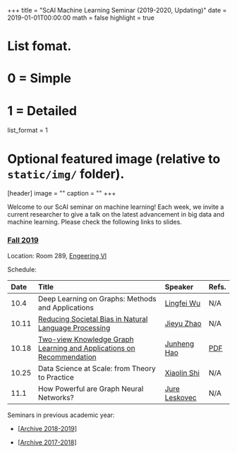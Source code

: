 +++
title = "ScAI Machine Learning Seminar (2019-2020, Updating)"
date = 2019-01-01T00:00:00
math = false
highlight = true

# List fomat.
#   0 = Simple
#   1 = Detailed
list_format = 1

# Optional featured image (relative to `static/img/` folder).
[header]
image = ""
caption = ""
+++

Welcome to our ScAI seminar on machine learning! Each week, we invite a current researcher to give a talk on the latest advancement in big data and machine learning. Please check the following links to slides.

### [Fall 2019](https://scai.cs.ucla.edu/?page_id=373)

Location: Room 289, [Engeering VI](https://goo.gl/maps/UajRgvm2TRR2)

Schedule:

|  Date |                        Title                        |               Speaker              |  Refs. |
|:------|:----------------------------------------------------|:-----------------------------------|:-------|
| 10.4 | Deep Learning on Graphs: Methods and Applications  | [Lingfei Wu](https://sites.google.com/a/email.wm.edu/teddy-lfwu/) | N/A |
| 10.11| [Reducing Societal Bias in Natural Language Processing](https://drive.google.com/file/d/1xOFabPARz4jFQkPqEADW1aNJbbe4Vjei/view)  | [Jieyu Zhao](https://jyzhao.net/) | N/A |
| 10.18| [Two-view Knowledge Graph Learning and Applications on Recommendation](https://www.haojunheng.com/project/joie-kdd/) | [Junheng Hao](https://www.haojunheng.com/) | [PDF](https://www.haojunheng.com/files/pubs/KDD19-JOIE.pdf) |
| 10.25| Data Science at Scale: from Theory to Practice | [Xiaolin Shi](https://sites.google.com/site/shixiaolin/) | N/A |
| 11.1 | How Powerful are Graph Neural Networks? | [Jure Leskovec](https://cs.stanford.edu/~jure/) | N/A |

Seminars in previous academic year:

* [\[Archive 2018-2019\]](https://www.haojunheng.com/post/2018-10-01-scaiseminar/)

* [\[Archive 2017-2018\]](https://www.haojunheng.com/post/2018-07-01-scaiseminar/)

